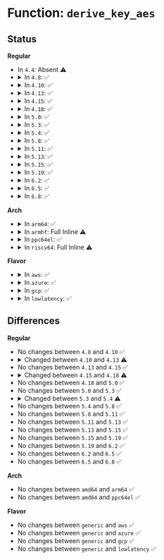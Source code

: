 # Function: <code>derive_key_aes</code>

## Status
<b>Regular</b>
<ul>
<li>
In <code>4.4</code>: Absent ⚠️
</li>
<li>
<details>
<summary>In <code>4.8</code>: ✅</summary>

```c
int derive_key_aes(u8 *deriving_key, u8 *source_key, u8 *derived_key);
```

**Collision:** Unique Static

**Inline:** No

**Transformation:** False

**Instances:**

```
In fs/crypto/keyinfo.c (ffffffff8128a110)
Location: fs/crypto/keyinfo.c:37
Inline: False
```
**Symbols:**

```
ffffffff8128a110-ffffffff8128a2b0: derive_key_aes (STB_LOCAL)
```
</details>
</li>
<li>
<details>
<summary>In <code>4.10</code>: ✅</summary>

```c
int derive_key_aes(u8 *deriving_key, u8 *source_key, u8 *derived_key);
```

**Collision:** Unique Static

**Inline:** No

**Transformation:** False

**Instances:**

```
In fs/crypto/keyinfo.c (ffffffff8129ee50)
Location: fs/crypto/keyinfo.c:34
Inline: False
```
**Symbols:**

```
ffffffff8129ee50-ffffffff8129eff0: derive_key_aes (STB_LOCAL)
```
</details>
</li>
<li>
<details>
<summary>In <code>4.13</code>: ✅</summary>

```c
int derive_key_aes(u8 *deriving_key, const struct fscrypt_key *source_key, u8 *derived_raw_key);
```

**Collision:** Unique Static

**Inline:** No

**Transformation:** False

**Instances:**

```
In fs/crypto/keyinfo.c (ffffffff812ad880)
Location: fs/crypto/keyinfo.c:39
Inline: False
```
**Symbols:**

```
ffffffff812ad880-ffffffff812ada49: derive_key_aes (STB_LOCAL)
```
</details>
</li>
<li>
<details>
<summary>In <code>4.15</code>: ✅</summary>

```c
int derive_key_aes(u8 *deriving_key, const struct fscrypt_key *source_key, u8 *derived_raw_key);
```

**Collision:** Unique Static

**Inline:** No

**Transformation:** False

**Instances:**

```
In fs/crypto/keyinfo.c (ffffffff812d0d70)
Location: fs/crypto/keyinfo.c:29
Inline: False
```
**Symbols:**

```
ffffffff812d0d70-ffffffff812d0f19: derive_key_aes (STB_LOCAL)
```
</details>
</li>
<li>
<details>
<summary>In <code>4.18</code>: ✅</summary>

```c
int derive_key_aes(const u8 *master_key, const struct fscrypt_context *ctx, u8 *derived_key, unsigned int derived_keysize);
```

**Collision:** Unique Static

**Inline:** No

**Transformation:** False

**Instances:**

```
In fs/crypto/keyinfo.c (ffffffff812fb8b0)
Location: fs/crypto/keyinfo.c:29
Inline: False
```
**Symbols:**

```
ffffffff812fb8b0-ffffffff812fba6e: derive_key_aes (STB_LOCAL)
```
</details>
</li>
<li>
<details>
<summary>In <code>5.0</code>: ✅</summary>

```c
int derive_key_aes(const u8 *master_key, const struct fscrypt_context *ctx, u8 *derived_key, unsigned int derived_keysize);
```

**Collision:** Unique Static

**Inline:** No

**Transformation:** False

**Instances:**

```
In fs/crypto/keyinfo.c (ffffffff81310e00)
Location: fs/crypto/keyinfo.c:35
Inline: False
```
**Symbols:**

```
ffffffff81310e00-ffffffff81311002: derive_key_aes (STB_LOCAL)
```
</details>
</li>
<li>
<details>
<summary>In <code>5.3</code>: ✅</summary>

```c
int derive_key_aes(const u8 *master_key, const struct fscrypt_context *ctx, u8 *derived_key, unsigned int derived_keysize);
```

**Collision:** Unique Static

**Inline:** No

**Transformation:** False

**Instances:**

```
In fs/crypto/keyinfo.c (ffffffff81338580)
Location: fs/crypto/keyinfo.c:34
Inline: False
```
**Symbols:**

```
ffffffff81338580-ffffffff8133871d: derive_key_aes (STB_LOCAL)
```
</details>
</li>
<li>
<details>
<summary>In <code>5.4</code>: ✅</summary>

```c
int derive_key_aes(const u8 *master_key, const u8 *nonce, u8 *derived_key, unsigned int derived_keysize);
```

**Collision:** Unique Static

**Inline:** No

**Transformation:** False

**Instances:**

```
In fs/crypto/keysetup_v1.c (ffffffff8134e390)
Location: fs/crypto/keysetup_v1.c:47
Inline: False
Direct callers:
  - fs/crypto/keysetup_v1.c:fscrypt_setup_v1_file_key
```
**Symbols:**

```
ffffffff8134e390-ffffffff8134e52f: derive_key_aes (STB_LOCAL)
```
</details>
</li>
<li>
<details>
<summary>In <code>5.8</code>: ✅</summary>

```c
int derive_key_aes(const u8 *master_key, const u8 *nonce, u8 *derived_key, unsigned int derived_keysize);
```

**Collision:** Unique Static

**Inline:** No

**Transformation:** False

**Instances:**

```
In fs/crypto/keysetup_v1.c (ffffffff81394130)
Location: fs/crypto/keysetup_v1.c:47
Inline: False
Direct callers:
  - fs/crypto/keysetup_v1.c:setup_v1_file_key_derived
```
**Symbols:**

```
ffffffff81394130-ffffffff813942ca: derive_key_aes (STB_LOCAL)
```
</details>
</li>
<li>
<details>
<summary>In <code>5.11</code>: ✅</summary>

```c
int derive_key_aes(const u8 *master_key, const u8 *nonce, u8 *derived_key, unsigned int derived_keysize);
```

**Collision:** Unique Static

**Inline:** No

**Transformation:** False

**Instances:**

```
In fs/crypto/keysetup_v1.c (ffffffff813a55f0)
Location: fs/crypto/keysetup_v1.c:47
Inline: False
Direct callers:
  - fs/crypto/keysetup_v1.c:setup_v1_file_key_derived
```
**Symbols:**

```
ffffffff813a55f0-ffffffff813a578a: derive_key_aes (STB_LOCAL)
```
</details>
</li>
<li>
<details>
<summary>In <code>5.13</code>: ✅</summary>

```c
int derive_key_aes(const u8 *master_key, const u8 *nonce, u8 *derived_key, unsigned int derived_keysize);
```

**Collision:** Unique Static

**Inline:** No

**Transformation:** False

**Instances:**

```
In fs/crypto/keysetup_v1.c (ffffffff813ac6d0)
Location: fs/crypto/keysetup_v1.c:47
Inline: False
Direct callers:
  - fs/crypto/keysetup_v1.c:fscrypt_setup_v1_file_key
```
**Symbols:**

```
ffffffff813ac6d0-ffffffff813ac86a: derive_key_aes (STB_LOCAL)
```
</details>
</li>
<li>
<details>
<summary>In <code>5.15</code>: ✅</summary>

```c
int derive_key_aes(const u8 *master_key, const u8 *nonce, u8 *derived_key, unsigned int derived_keysize);
```

**Collision:** Unique Static

**Inline:** No

**Transformation:** False

**Instances:**

```
In fs/crypto/keysetup_v1.c (ffffffff813fc040)
Location: fs/crypto/keysetup_v1.c:47
Inline: False
Direct callers:
  - fs/crypto/keysetup_v1.c:fscrypt_setup_v1_file_key
```
**Symbols:**

```
ffffffff813fc040-ffffffff813fc1da: derive_key_aes (STB_LOCAL)
```
</details>
</li>
<li>
<details>
<summary>In <code>5.19</code>: ✅</summary>

```c
int derive_key_aes(const u8 *master_key, const u8 *nonce, u8 *derived_key, unsigned int derived_keysize);
```

**Collision:** Unique Static

**Inline:** No

**Transformation:** False

**Instances:**

```
In fs/crypto/keysetup_v1.c (ffffffff8146f460)
Location: fs/crypto/keysetup_v1.c:47
Inline: False
Direct callers:
  - fs/crypto/keysetup_v1.c:fscrypt_setup_v1_file_key
```
**Symbols:**

```
ffffffff8146f460-ffffffff8146f65e: derive_key_aes (STB_LOCAL)
```
</details>
</li>
<li>
<details>
<summary>In <code>6.2</code>: ✅</summary>

```c
int derive_key_aes(const u8 *master_key, const u8 *nonce, u8 *derived_key, unsigned int derived_keysize);
```

**Collision:** Unique Static

**Inline:** No

**Transformation:** False

**Instances:**

```
In fs/crypto/keysetup_v1.c (ffffffff81500be0)
Location: fs/crypto/keysetup_v1.c:47
Inline: False
Direct callers:
  - fs/crypto/keysetup_v1.c:fscrypt_setup_v1_file_key
```
**Symbols:**

```
ffffffff81500be0-ffffffff81500dde: derive_key_aes (STB_LOCAL)
```
</details>
</li>
<li>
<details>
<summary>In <code>6.5</code>: ✅</summary>

```c
int derive_key_aes(const u8 *master_key, const u8 *nonce, u8 *derived_key, unsigned int derived_keysize);
```

**Collision:** Unique Static

**Inline:** No

**Transformation:** False

**Instances:**

```
In fs/crypto/keysetup_v1.c (ffffffff81538270)
Location: fs/crypto/keysetup_v1.c:47
Inline: False
Direct callers:
  - fs/crypto/keysetup_v1.c:fscrypt_setup_v1_file_key
```
**Symbols:**

```
ffffffff81538270-ffffffff81538470: derive_key_aes (STB_LOCAL)
```
</details>
</li>
<li>
<details>
<summary>In <code>6.8</code>: ✅</summary>

```c
int derive_key_aes(const u8 *master_key, const u8 *nonce, u8 *derived_key, unsigned int derived_keysize);
```

**Collision:** Unique Static

**Inline:** No

**Transformation:** False

**Instances:**

```
In fs/crypto/keysetup_v1.c (ffffffff8156d3c0)
Location: fs/crypto/keysetup_v1.c:47
Inline: False
Direct callers:
  - fs/crypto/keysetup_v1.c:fscrypt_setup_v1_file_key
```
**Symbols:**

```
ffffffff8156d3c0-ffffffff8156d5c0: derive_key_aes (STB_LOCAL)
```
</details>
</li>
</ul>
<b>Arch</b>
<ul>
<li>
<details>
<summary>In <code>arm64</code>: ✅</summary>

```c
int derive_key_aes(const u8 *master_key, const u8 *nonce, u8 *derived_key, unsigned int derived_keysize);
```

**Collision:** Unique Static

**Inline:** No

**Transformation:** False

**Instances:**

```
In fs/crypto/keysetup_v1.c (ffff80001040f5a0)
Location: fs/crypto/keysetup_v1.c:47
Inline: False
Direct callers:
  - fs/crypto/keysetup_v1.c:fscrypt_setup_v1_file_key
```
**Symbols:**

```
ffff80001040f5a0-ffff80001040f75c: derive_key_aes (STB_LOCAL)
```
</details>
</li>
<li>
<details>
<summary>In <code>armhf</code>: Full Inline ⚠️</summary>

**Collision:** Unique Static

**Inline:** Full

**Transformation:** False

**Instances:**

```
In fs/crypto/keysetup_v1.c (c05dc2d4)
Location: fs/crypto/keysetup_v1.c:47
Inline: True
Inline callers:
  - fs/crypto/keysetup_v1.c:fscrypt_setup_v1_file_key
```
</details>
</li>
<li>
<details>
<summary>In <code>ppc64el</code>: ✅</summary>

```c
int derive_key_aes(const u8 *master_key, const u8 *nonce, u8 *derived_key, unsigned int derived_keysize);
```

**Collision:** Unique Static

**Inline:** No

**Transformation:** False

**Instances:**

```
In fs/crypto/keysetup_v1.c (c00000000051d010)
Location: fs/crypto/keysetup_v1.c:47
Inline: False
Direct callers:
  - fs/crypto/keysetup_v1.c:fscrypt_setup_v1_file_key
```
**Symbols:**

```
c00000000051d010-c00000000051d254: derive_key_aes (STB_LOCAL)
```
</details>
</li>
<li>
<details>
<summary>In <code>riscv64</code>: Full Inline ⚠️</summary>

**Collision:** Unique Static

**Inline:** Full

**Transformation:** False

**Instances:**

```
In fs/crypto/keysetup_v1.c (ffffffe0002b84a2)
Location: fs/crypto/keysetup_v1.c:47
Inline: True
Inline callers:
  - fs/crypto/keysetup_v1.c:fscrypt_setup_v1_file_key
```
</details>
</li>
</ul>
<b>Flavor</b>
<ul>
<li>
<details>
<summary>In <code>aws</code>: ✅</summary>

```c
int derive_key_aes(const u8 *master_key, const u8 *nonce, u8 *derived_key, unsigned int derived_keysize);
```

**Collision:** Unique Static

**Inline:** No

**Transformation:** False

**Instances:**

```
In fs/crypto/keysetup_v1.c (ffffffff81346970)
Location: fs/crypto/keysetup_v1.c:47
Inline: False
Direct callers:
  - fs/crypto/keysetup_v1.c:fscrypt_setup_v1_file_key
```
**Symbols:**

```
ffffffff81346970-ffffffff81346b0f: derive_key_aes (STB_LOCAL)
```
</details>
</li>
<li>
<details>
<summary>In <code>azure</code>: ✅</summary>

```c
int derive_key_aes(const u8 *master_key, const u8 *nonce, u8 *derived_key, unsigned int derived_keysize);
```

**Collision:** Unique Static

**Inline:** No

**Transformation:** False

**Instances:**

```
In fs/crypto/keysetup_v1.c (ffffffff81337650)
Location: fs/crypto/keysetup_v1.c:47
Inline: False
Direct callers:
  - fs/crypto/keysetup_v1.c:fscrypt_setup_v1_file_key
```
**Symbols:**

```
ffffffff81337650-ffffffff813377ef: derive_key_aes (STB_LOCAL)
```
</details>
</li>
<li>
<details>
<summary>In <code>gcp</code>: ✅</summary>

```c
int derive_key_aes(const u8 *master_key, const u8 *nonce, u8 *derived_key, unsigned int derived_keysize);
```

**Collision:** Unique Static

**Inline:** No

**Transformation:** False

**Instances:**

```
In fs/crypto/keysetup_v1.c (ffffffff81344440)
Location: fs/crypto/keysetup_v1.c:47
Inline: False
Direct callers:
  - fs/crypto/keysetup_v1.c:fscrypt_setup_v1_file_key
```
**Symbols:**

```
ffffffff81344440-ffffffff813445df: derive_key_aes (STB_LOCAL)
```
</details>
</li>
<li>
<details>
<summary>In <code>lowlatency</code>: ✅</summary>

```c
int derive_key_aes(const u8 *master_key, const u8 *nonce, u8 *derived_key, unsigned int derived_keysize);
```

**Collision:** Unique Static

**Inline:** No

**Transformation:** False

**Instances:**

```
In fs/crypto/keysetup_v1.c (ffffffff81357720)
Location: fs/crypto/keysetup_v1.c:47
Inline: False
Direct callers:
  - fs/crypto/keysetup_v1.c:fscrypt_setup_v1_file_key
```
**Symbols:**

```
ffffffff81357720-ffffffff813578bf: derive_key_aes (STB_LOCAL)
```
</details>
</li>
</ul>

## Differences
<b>Regular</b>
<ul>
<li>
No changes between <code>4.8</code> and <code>4.10</code> ✅
</li>
<li>
<details>
<summary>Changed between <code>4.10</code> and <code>4.13</code> ⚠️</summary>
<ul>
<li>
<b>Param added. </b>
<code>u8 *derived_raw_key</code>
</li>
<li>
<b>Param removed. </b>
<code>u8 *derived_key</code>
</li>
<li>
<b>Param type changed. </b>
<code>u8 *source_key</code> ➡️ <code>const struct fscrypt_key *source_key</code>
</li>
</ul>
</details>
</li>
<li>
No changes between <code>4.13</code> and <code>4.15</code> ✅
</li>
<li>
<details>
<summary>Changed between <code>4.15</code> and <code>4.18</code> ⚠️</summary>
<ul>
<li>
<b>Param added. </b>
<code>const u8 *master_key</code>
</li>
<li>
<b>Param added. </b>
<code>const struct fscrypt_context *ctx</code>
</li>
<li>
<b>Param added. </b>
<code>u8 *derived_key</code>
</li>
<li>
<b>Param added. </b>
<code>unsigned int derived_keysize</code>
</li>
<li>
<b>Param removed. </b>
<code>u8 *deriving_key</code>
</li>
<li>
<b>Param removed. </b>
<code>const struct fscrypt_key *source_key</code>
</li>
<li>
<b>Param removed. </b>
<code>u8 *derived_raw_key</code>
</li>
</ul>
</details>
</li>
<li>
No changes between <code>4.18</code> and <code>5.0</code> ✅
</li>
<li>
No changes between <code>5.0</code> and <code>5.3</code> ✅
</li>
<li>
<details>
<summary>Changed between <code>5.3</code> and <code>5.4</code> ⚠️</summary>
<ul>
<li>
<b>Param added. </b>
<code>const u8 *nonce</code>
</li>
<li>
<b>Param removed. </b>
<code>const struct fscrypt_context *ctx</code>
</li>
</ul>
</details>
</li>
<li>
No changes between <code>5.4</code> and <code>5.8</code> ✅
</li>
<li>
No changes between <code>5.8</code> and <code>5.11</code> ✅
</li>
<li>
No changes between <code>5.11</code> and <code>5.13</code> ✅
</li>
<li>
No changes between <code>5.13</code> and <code>5.15</code> ✅
</li>
<li>
No changes between <code>5.15</code> and <code>5.19</code> ✅
</li>
<li>
No changes between <code>5.19</code> and <code>6.2</code> ✅
</li>
<li>
No changes between <code>6.2</code> and <code>6.5</code> ✅
</li>
<li>
No changes between <code>6.5</code> and <code>6.8</code> ✅
</li>
</ul>
<b>Arch</b>
<ul>
<li>
No changes between <code>amd64</code> and <code>arm64</code> ✅
</li>
<li>
No changes between <code>amd64</code> and <code>ppc64el</code> ✅
</li>
</ul>
<b>Flavor</b>
<ul>
<li>
No changes between <code>generic</code> and <code>aws</code> ✅
</li>
<li>
No changes between <code>generic</code> and <code>azure</code> ✅
</li>
<li>
No changes between <code>generic</code> and <code>gcp</code> ✅
</li>
<li>
No changes between <code>generic</code> and <code>lowlatency</code> ✅
</li>
</ul>
